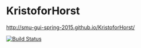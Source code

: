 # KristoforHorst

http://smu-gui-spring-2015.github.io/KristoforHorst/

[![Build Status](https://travis-ci.org/KristoforHorst/KristoforHorst.svg?branch=master)](https://travis-ci.org/KristoforHorst/KristoforHorst)

